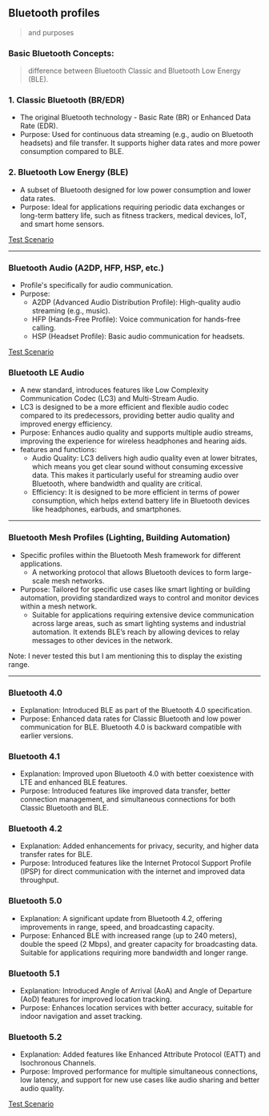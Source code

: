 ## Bluetooth profiles 
> and purposes

### Basic Bluetooth Concepts:
> difference between Bluetooth Classic and Bluetooth Low Energy (BLE).

### 1. Classic Bluetooth (BR/EDR)
* The original Bluetooth technology - Basic Rate (BR) or Enhanced Data Rate (EDR).
* Purpose: Used for continuous data streaming (e.g., audio on Bluetooth headsets) and file transfer. It supports higher data rates and more power consumption compared to BLE.

### 2. Bluetooth Low Energy (BLE)
* A subset of Bluetooth designed for low power consumption and lower data rates.
* Purpose: Ideal for applications requiring periodic data exchanges or long-term battery life, such as fitness trackers, medical devices, IoT, and smart home sensors.

[Test Scenario](https://trumpfheller.github.io/testing/bt_scenario_ClassicBluetooth.html)

---

### Bluetooth Audio (A2DP, HFP, HSP, etc.)
* Profile's specifically for audio communication.
* Purpose:
  * A2DP (Advanced Audio Distribution Profile): High-quality audio streaming (e.g., music).
  * HFP (Hands-Free Profile): Voice communication for hands-free calling.
  * HSP (Headset Profile): Basic audio communication for headsets.

[Test Scenario](https://trumpfheller.github.io/testing/bt_scenario_audio.html)

### Bluetooth LE Audio
* A new standard, introduces features like Low Complexity Communication Codec (LC3) and Multi-Stream Audio.
* LC3 is designed to be a more efficient and flexible audio codec compared to its predecessors, providing better audio quality and improved energy efficiency.
* Purpose: Enhances audio quality and supports multiple audio streams, improving the experience for wireless headphones and hearing aids.
* features and functions:
  * Audio Quality: LC3 delivers high audio quality even at lower bitrates, which means you get clear sound without consuming excessive data. This makes it particularly useful for streaming audio over Bluetooth, where bandwidth and quality are critical.
  * Efficiency: It is designed to be more efficient in terms of power consumption, which helps extend battery life in Bluetooth devices like headphones, earbuds, and smartphones.

---

### Bluetooth Mesh Profiles (Lighting, Building Automation)
* Specific profiles within the Bluetooth Mesh framework for different applications.
  * A networking protocol that allows Bluetooth devices to form large-scale mesh networks.
* Purpose: Tailored for specific use cases like smart lighting or building automation, providing standardized ways to control and monitor devices within a mesh network.
  * Suitable for applications requiring extensive device communication across large areas, such as smart lighting systems and industrial automation. It extends BLE’s reach by allowing devices to relay messages to other devices in the network.

Note: I never tested this but I am mentioning this to display the existing range.

---

### Bluetooth 4.0
* Explanation: Introduced BLE as part of the Bluetooth 4.0 specification.
* Purpose: Enhanced data rates for Classic Bluetooth and low power communication for BLE. Bluetooth 4.0 is backward compatible with earlier versions.

### Bluetooth 4.1
* Explanation: Improved upon Bluetooth 4.0 with better coexistence with LTE and enhanced BLE features.
* Purpose: Introduced features like improved data transfer, better connection management, and simultaneous connections for both Classic Bluetooth and BLE.

### Bluetooth 4.2
* Explanation: Added enhancements for privacy, security, and higher data transfer rates for BLE.
* Purpose: Introduced features like the Internet Protocol Support Profile (IPSP) for direct communication with the internet and improved data throughput.

### Bluetooth 5.0
* Explanation: A significant update from Bluetooth 4.2, offering improvements in range, speed, and broadcasting capacity.
* Purpose: Enhanced BLE with increased range (up to 240 meters), double the speed (2 Mbps), and greater capacity for broadcasting data. Suitable for applications requiring more bandwidth and longer range.

### Bluetooth 5.1
* Explanation: Introduced Angle of Arrival (AoA) and Angle of Departure (AoD) features for improved location tracking.
* Purpose: Enhances location services with better accuracy, suitable for indoor navigation and asset tracking.

### Bluetooth 5.2
* Explanation: Added features like Enhanced Attribute Protocol (EATT) and Isochronous Channels.
* Purpose: Improved performance for multiple simultaneous connections, low latency, and support for new use cases like audio sharing and better audio quality.

[Test Scenario](https://trumpfheller.github.io/testing/bt_scenario_Bluetooth4.html)



